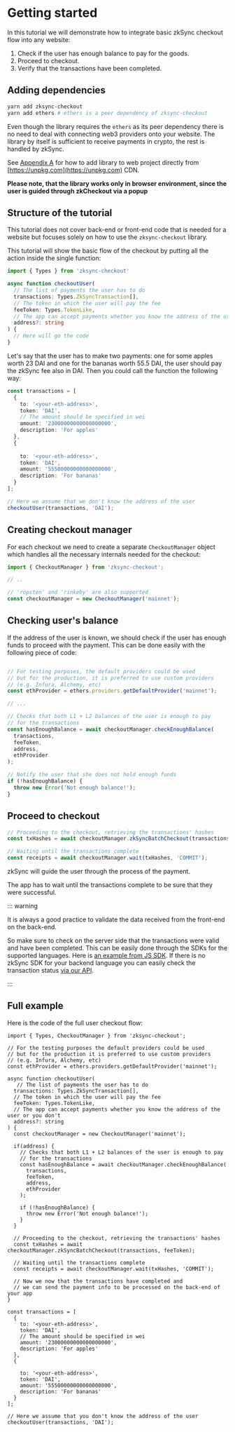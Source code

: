 # Getting started

In this tutorial we will demonstrate how to integrate basic zkSync checkout flow into any website:

1. Check if the user has enough balance to pay for the goods.
2. Proceed to checkout.
3. Verify that the transactions have been completed.

## Adding dependencies

```bash
yarn add zksync-checkout
yarn add ethers # ethers is a peer dependency of zksync-checkout
```

Even though the library requires the `ethers` as its peer dependency there is no need to deal with connecting web3 providers onto your website. The library by itself is sufficient to receive payments in crypto, the rest is handled by zkSync.

See [Appendix A](appendix-a.md) for how to add library to web project directly from
[https://unpkg.com](https://unpkg.com) CDN.

**Please note, that the library works only in browser environment, since the user is guided through zkCheckout via a popup**  

## Structure of the tutorial

This tutorial does not cover back-end or front-end code that is needed for a website but focuses solely on how to use the `zksync-checkout` library.

This tutorial will show the basic flow of the checkout by putting all the action inside the single function:

```ts
import { Types } from 'zksync-checkout'

async function checkoutUser(
  // The list of payments the user has to do
  transactions: Types.ZkSyncTransaction[], 
  // The token in which the user will pay the fee
  feeToken: Types.TokenLike, 
  // The app can accept payments whether you know the address of the user or you don't
  address?: string
) {
  // Here will go the code
}
```

Let's say that the user has to make two payments: one for some apples worth 23 DAI and one for the bananas worth 55.5 DAI, the user should pay the zkSync fee also in DAI. Then you could call the function the following way:

```ts
const transactions = [
  {
    to: '<your-eth-address>',
    token: 'DAI',
    // The amount should be specified in wei
    amount: '23000000000000000000',
    description: 'For apples'
  },
  {
    
    to: '<your-eth-address>',
    token: 'DAI',
    amount: '55500000000000000000',
    description: 'For bananas'
  }
];

// Here we assume that we don't know the address of the user
checkoutUser(transactions, 'DAI');
```

## Creating checkout manager

For each checkout we need to create a separate `CheckoutManager` object which handles all the necessary internals needed for the checkout:

```ts
import { CheckoutManager } from 'zksync-checkout';

// ..

// 'ropsten' and 'rinkeby' are also supported
const checkoutManager = new CheckoutManager('mainnet'); 
```

## Checking user's balance

If the address of the user is known, we should check if the user has enough funds to proceed with the payment. This can be done easily with the following piece of code:

```ts

// For testing purposes, the default providers could be used
// but for the production, it is preferred to use custom providers 
// (e.g. Infura, Alchemy, etc) 
const ethProvider = ethers.providers.getDefaultProvider('mainnet');

// ...

// Checks that both L1 + L2 balances of the user is enough to pay 
// for the transactions
const hasEnoughBalance = await checkoutManager.checkEnoughBalance(
  transactions,
  feeToken,
  address,
  ethProvider
);

// Notify the user that she does not hold enough funds
if (!hasEnoughBalance) {
  throw new Error('Not enough balance!');
}
```

## Proceed to checkout

```ts
// Proceeding to the checkout, retrieving the transactions' hashes
const txHashes = await checkoutManager.zkSyncBatchCheckout(transactions, feeToken);

// Waiting until the transactions complete
const receipts = await checkoutManager.wait(txHashes, 'COMMIT');
```

zkSync will guide the user through the process of the payment. 

The app has to wait until the transactions complete to be sure that they were successful.

::: warning

It is always a good practice to validate the data received from the front-end on the back-end.

So make sure to check on the server side that the transactions were valid and have been completed. This can be easily done through the SDKs for the supported languages. Here is [an example from JS SDK](/sdk/js/providers.html#wait-for-transaction-receipt). If there is no zkSync SDK for your backend language you can easily check the transaction status [via our API](/api/v0.1.html#transaction-details).  

:::


## Full example

Here is the code of the full user checkout flow:

```tsx
import { Types, CheckoutManager } from 'zksync-checkout';

// For the testing purposes the default providers could be used
// but for the production it is preferred to use custom providers 
// (e.g. Infura, Alchemy, etc) 
const ethProvider = ethers.providers.getDefaultProvider('mainnet');

async function checkoutUser(
   // The list of payments the user has to do
  transactions: Types.ZkSyncTransaction[], 
  // The token in which the user will pay the fee
  feeToken: Types.TokenLike, 
  // The app can accept payments whether you know the address of the user or you don't
  address?: string
) {
  const checkoutManager = new CheckoutManager('mainnet'); 

  if(address) {
    // Checks that both L1 + L2 balances of the user is enough to pay 
    // for the transactions
    const hasEnoughBalance = await checkoutManager.checkEnoughBalance(
      transactions,
      feeToken,
      address,
      ethProvider
    );

    if (!hasEnoughBalance) {
      throw new Error('Not enough balance!');
    }
  }

  // Proceeding to the checkout, retrieving the transactions' hashes
  const txHashes = await checkoutManager.zkSyncBatchCheckout(transactions, feeToken);

  // Waiting until the transactions complete
  const receipts = await checkoutManager.wait(txHashes, 'COMMIT');

  // Now we now that the transactions have completed and 
  // we can send the payment info to be processed on the back-end of your app
}

const transactions = [
  {
    to: '<your-eth-address>',
    token: 'DAI',
    // The amount should be specified in wei
    amount: '23000000000000000000',
    description: 'For apples'
  },
  {
    
    to: '<your-eth-address>',
    token: 'DAI',
    amount: '55500000000000000000',
    description: 'For bananas'
  }
];

// Here we assume that you don't know the address of the user
checkoutUser(transactions, 'DAI');
```
